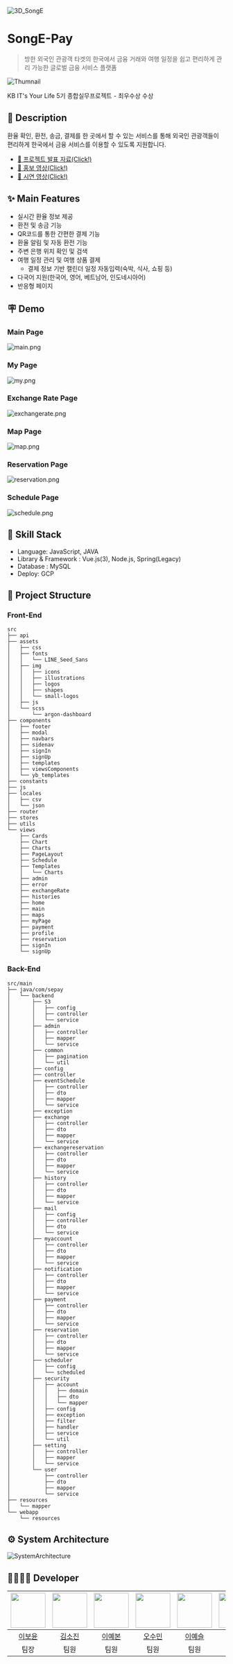 ![3D_SongE](https://github.com/yesslee/song-e-pay/blob/main/frontend/public/images/3D_SongE.png)

# SongE-Pay
> 방한 외국인 관광객 타겟의 한국에서 금융 거래와 여행 일정을 쉽고 편리하게 관리 가능한 글로벌 금융 서비스 플랫폼

![Thumnail](https://github.com/yesslee/song-e-pay/blob/main/readme_img/Thumnail.png)

KB IT's Your Life 5기 종합실무프로젝트 - 최우수상 수상

## 📖 Description
환율 확인, 환전, 송금, 결제를 한 곳에서 할 수 있는 서비스를 통해 외국인 관광객들이 편리하게 한국에서 금융 서비스를 이용할 수 있도록 지원합니다.
- [🍄 프로젝트 발표 자료(Click!)](https://github.com/yesslee/song-e-pay/blob/main/documents/P7-3_%EC%B5%9C%EC%A2%85%EB%B0%9C%ED%91%9CPPT.pdf)
- [🎥 홍보 영상(Click!)](https://drive.google.com/file/d/13QEDmfQn_LGDyKefaQoQu02f7Czppo63/view?usp=sharing)
- [🎥 시연 영상(Click!)](https://drive.google.com/file/d/1zcLK3nyzw2v_HL8ic5oXz7A0X4F2g1fV/view?usp=sharing)

## ✨ Main Features
- 실시간 환율 정보 제공
- 환전 및 송금 기능
- QR코드를 통한 간편한 결제 기능
- 환율 알림 및 자동 환전 기능
- 주변 은행 위치 확인 및 검색
- 여행 일정 관리 및 여행 상품 결제
  - 결제 정보 기반 캘린더 일정 자동입력(숙박, 식사, 쇼핑 등)
- 다국어 지원(한국어, 영어, 베트남어, 인도네시아어)
- 반응형 페이지

## 🪧 Demo
### Main Page
![main.png](https://github.com/yesslee/song-e-pay/blob/main/readme_img/Main.png)

### My Page
![my.png](https://github.com/yesslee/song-e-pay/blob/main/readme_img/Mypage.png)

### Exchange Rate Page
![exchangerate.png](https://github.com/yesslee/song-e-pay/blob/main/readme_img/ExchangeRate.png)

### Map Page
![map.png](https://github.com/yesslee/song-e-pay/blob/main/readme_img/Map.png)

### Reservation Page
![reservation.png](https://github.com/yesslee/song-e-pay/blob/main/readme_img/Reservation.png)

### Schedule Page
![schedule.png](https://github.com/yesslee/song-e-pay/blob/main/readme_img/Schedule.png)


## 🔧 Skill Stack
- Language: JavaScript, JAVA
- Library & Framework : Vue.js(3), Node.js, Spring(Legacy)
- Database : MySQL
- Deploy: GCP

## 📂 Project Structure
### Front-End
```
src
├── api
├── assets
│   ├── css
│   ├── fonts
│   │   └── LINE_Seed_Sans
│   ├── img
│   │   ├── icons
│   │   ├── illustrations
│   │   ├── logos
│   │   ├── shapes
│   │   └── small-logos
│   ├── js
│   └── scss
│       └── argon-dashboard
├── components
│   ├── footer
│   ├── modal
│   ├── navbars
│   ├── sidenav
│   ├── signIn
│   ├── signUp
│   ├── templates
│   ├── viewsComponents
│   └── yb_templates
├── constants
├── js
├── locales
│   ├── csv
│   └── json
├── router
├── stores
├── utils
└── views
    ├── Cards
    ├── Chart
    ├── Charts
    ├── PageLayout
    ├── Schedule
    ├── Templates
    │   └── Charts
    ├── admin
    ├── error
    ├── exchangeRate
    ├── histories
    ├── home
    ├── main
    ├── maps
    ├── myPage
    ├── payment
    ├── profile
    ├── reservation
    ├── signIn
    └── signUp
```
### Back-End
```
src/main
├── java/com/sepay
│   └── backend
│       ├── S3
│       │   ├── config
│       │   ├── controller
│       │   └── service
│       ├── admin
│       │   ├── controller
│       │   ├── mapper
│       │   └── service
│       ├── common
│       │   ├── pagination
│       │   └── util
│       ├── config
│       ├── controller
│       ├── eventSchedule
│       │   ├── controller
│       │   ├── dto
│       │   ├── mapper
│       │   └── service
│       ├── exception
│       ├── exchange
│       │   ├── controller
│       │   ├── dto
│       │   ├── mapper
│       │   └── service
│       ├── exchangereservation
│       │   ├── controller
│       │   ├── dto
│       │   ├── mapper
│       │   └── service
│       ├── history
│       │   ├── controller
│       │   ├── dto
│       │   ├── mapper
│       │   └── service
│       ├── mail
│       │   ├── config
│       │   ├── controller
│       │   ├── dto
│       │   └── service
│       ├── myaccount
│       │   ├── controller
│       │   ├── dto
│       │   ├── mapper
│       │   └── service
│       ├── notification
│       │   ├── controller
│       │   ├── dto
│       │   ├── mapper
│       │   └── service
│       ├── payment
│       │   ├── controller
│       │   ├── dto
│       │   ├── mapper
│       │   └── service
│       ├── reservation
│       │   ├── controller
│       │   ├── dto
│       │   ├── mapper
│       │   └── service
│       ├── scheduler
│       │   ├── config
│       │   └── scheduled
│       ├── security
│       │   ├── account
│       │   │   ├── domain
│       │   │   ├── dto
│       │   │   └── mapper
│       │   ├── config
│       │   ├── exception
│       │   ├── filter
│       │   ├── handler
│       │   ├── service
│       │   └── util
│       ├── setting
│       │   ├── controller
│       │   ├── mapper
│       │   └── service
│       └── user
│           ├── controller
│           ├── dto
│           ├── mapper
│           └── service
├── resources
│   └── mapper
└── webapp
    └── resources
```

## ⚙️ System Architecture
![SystemArchitecture](https://github.com/yesslee/song-e-pay/blob/main/documents/%EC%8B%9C%EC%8A%A4%ED%85%9C%EC%95%84%ED%82%A4%ED%85%8D%EC%B2%98.png)

## 👨‍👩‍👧‍👦 Developer

| <img src="https://github.com/yesslee.png" width="80"> | <img src="https://github.com/sojinnuna.png" width="80"> | <img src="https://github.com/ybon1107.png" width="80"> | <img src="https://github.com/ssooomm.png" width="80"> |  <img src="https://github.com/yesslee.png" width="80"> | <img src="https://github.com/cyh000127.png" width="80"> | <img src="https://github.com/ddubuk228.png" width="80"> |
| :----------------------------------------------------: | :------------------------------------------------------: | :--------------------------------------------------------: | :------------------------------------------------------: | :----------------------------------------------------: | :------------------------------------------------------: | :--------------------------------------------------------: |
|         [이보윤](https://github.com/BoyunLee)          |         [김소진](https://github.com/sojinnuna)          |         [이예본](https://github.com/ybon1107)          |         [오수민](https://github.com/ssooomm)          |         [이예슬](https://github.com/yesslee)          |         [최윤혁](https://github.com/cyh000127)          |         [황정현](https://github.com/ddubuk228)          |
|                          팀장                          |                           팀원                           |                            팀원                            |                           팀원                           |                           팀원                          |                           팀원                           |                            팀원                            | 


